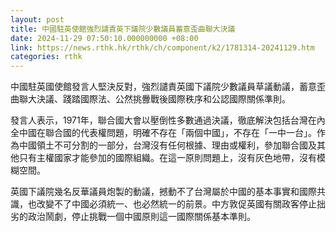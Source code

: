 ```yaml
---
layout: post
title: 中國駐英使館強烈譴責英下議院少數議員蓄意歪曲聯大決議
date: 2024-11-29 07:50:10.000000000 +08:00
link: https://news.rthk.hk/rthk/ch/component/k2/1781314-20241129.htm
categories: rthk
---
```


中國駐英國使館發言人堅決反對，強烈譴責英國下議院少數議員草議動議，蓄意歪曲聯大決議、踐踏國際法、公然挑釁戰後國際秩序和公認國際關係準則。

發言人表示，1971年，聯合國大會以壓倒性多數通過決議，徹底解決包括台灣在內全中國在聯合國的代表權問題，明確不存在「兩個中國」，不存在「一中一台」。作為中國領土不可分割的一部分，台灣沒有任何根據、理由或權利，參加聯合國及其他只有主權國家才能參加的國際組織。在這一原則問題上，沒有灰色地帶，沒有模糊空間。

英國下議院幾名反華議員炮製的動議，撼動不了台灣屬於中國的基本事實和國際共識，也改變不了中國必須統一、也必然統一的前景。中方敦促英國有關政客停止拙劣的政治鬧劇，停止挑戰一個中國原則這一國際關係基本準則。
